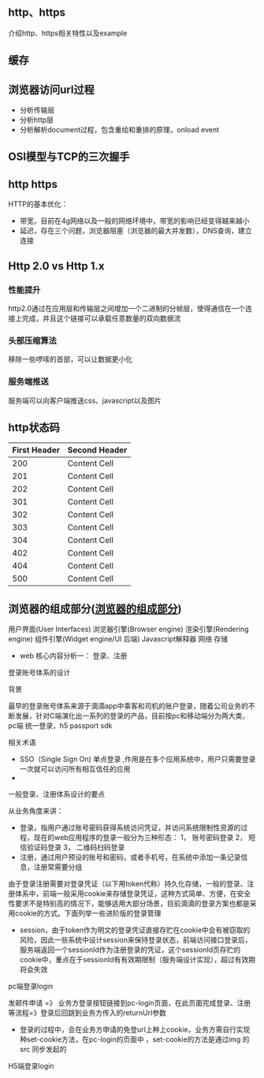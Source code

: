 ## http、https
介绍http、https相关特性以及example

## 缓存

## 浏览器访问url过程
+ 分析传输层
+ 分析http层
+ 分析解析document过程，包含重绘和重排的原理，onload event
  

## OSI模型与TCP的三次握手


## http https
HTTP的基本优化：
+ 带宽，目前在4g网络以及一般的网络环境中，带宽的影响已经变得越来越小
+ 延迟，存在三个问题，浏览器阻塞（浏览器的最大并发数），DNS查询，建立连接

## Http 2.0 vs Http 1.x
### 性能提升
http2.0通过在应用层和传输层之间增加一个二进制的分帧层，使得通信在一个连接上完成，并且这个链接可以承载任意数量的双向数据流

### 头部压缩算法
移除一些啰嗦的首部，可以让数据更小化

### 服务端推送
服务端可以向客户端推送css、javascript以及图片

## http状态码

| First Header  | Second Header |
| ------------- | ------------- |
| 200  | Content Cell  |
| 201  | Content Cell  |
| 202  | Content Cell  |
| 301  | Content Cell  |
| 302  | Content Cell  |
| 303  | Content Cell  |
| 304  | Content Cell  |
| 402  | Content Cell  |
| 404  | Content Cell  |
| 500  | Content Cell  |



## 浏览器的组成部分([浏览器的组成部分](https://mrhuang87.github.io/2017/12/24/typescript-in-a-browser/))
用户界面(User Interfaces)
浏览器引擎(Browser engine)
渲染引擎(Rendering engine)
组件引擎(Widget engine/UI 后端)
Javascript解释器
网络
存储

- web 核心内容分析一： 登录、注册

登录账号体系的设计

背景

最早的登录账号体系来源于滴滴app中乘客和司机的账户登录，随着公司业务的不断发展，针对C端演化出一系列的登录的产品，目前按pc和移动端分为两大类，pc端 统一登录，h5 passport sdk

相关术语

- SSO（Single Sign On) 单点登录 ,作用是在多个应用系统中，用户只需要登录一次就可以访问所有相互信任的应用
- 

一般登录、注册体系设计的要点

从业务角度来讲：

- 登录，指用户通过账号密码获得系统访问凭证，并访问系统限制性资源的过程，现在的web应用程序的登录一般分为三种形态：
  1， 账号密码登录
  2， 短信验证码登录
  3， 二维码扫码登录
- 注册，通过用户预设的账号和密码，或者手机号，在系统中添加一条记录信息，注册常需要分组

由于登录注册需要对登录凭证（以下用token代称）持久化存储，一般的登录、注册体系中，前端一般采用cookie来存储登录凭证，这种方式简单、方便，在安全性要求不是特别高的情况下，能够适用大部分场景，目前滴滴的登录方案也都是采用cookie的方式。下面列举一些进阶版的登录管理

- session，由于token作为明文的登录凭证直接存贮在cookie中会有被窃取的风险，因此一些系统中设计session来保持登录状态，前端访问接口登录后，服务端返回一个sessionId作为注册登录的凭证，这个sessionId页存贮的cookie中，重点在于sessionId有有效期限制（服务端设计实现），超过有效期将会失效
  

pc端登录login

发邮件申请 =》 业务方登录按钮链接到pc-login页面，在此页面完成登录、注册等流程=》登录后回跳到业务方传入的returnUrl参数

- 登录的过程中，会在业务方申请的免登url上种上cookie，业务方需自行实现种set-cookie方法，在pc-login的页面中 ，set-cookie的方法是通过img 的src 同步发起的

H5端登录login


